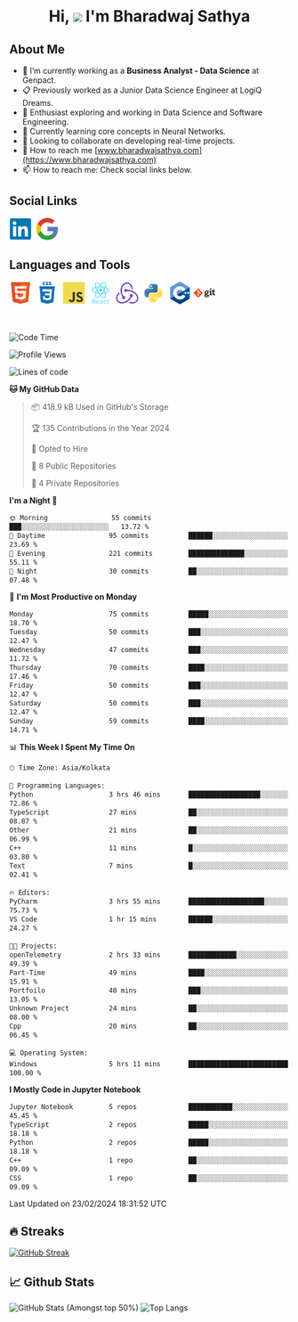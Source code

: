 <h1 align="center"> Hi, <img src="https://media.giphy.com/media/hvRJCLFzcasrR4ia7z/giphy.gif" width="30px"/> I'm Bharadwaj Sathya</h1>

## About Me

- 💼 I’m currently working as a <strong>Business Analyst - Data Science</strong> at Genpact.
- 📋 Previously worked as a Junior Data Science Engineer at LogiQ Dreams.
- 🧭 Enthusiast exploring and working in Data Science and Software Engineering.
- 🌱 Currently learning core concepts in Neural Networks.
- 💞️ Looking to collaborate on developing real-time projects.
- 👀 How to reach me [www.bharadwajsathya.com](https://www.bharadwajsathya.com)
- 📫 How to reach me: Check social links below.

## Social Links

<div>
  <img src="https://github.com/devicons/devicon/blob/master/icons/linkedin/linkedin-original.svg" title="Linked In" alt="Linked In" width="40" height="40" />&nbsp;
  <img src="https://github.com/devicons/devicon/blob/master/icons/google/google-original.svg" title="Gmail" alt="Gmail" width="40" height="40" />&nbsp;
</div>

## Languages and Tools

<div>
  <img src="https://github.com/devicons/devicon/blob/master/icons/html5/html5-original.svg" title="HTML5" alt="HTML" width="40" height="40" />&nbsp;
  <img src="https://github.com/devicons/devicon/blob/master/icons/css3/css3-plain-wordmark.svg" title="CSS3" alt="CSS" width="40" height="40" />&nbsp;
  <img src="https://github.com/devicons/devicon/blob/master/icons/javascript/javascript-original.svg" title="JavaScript" alt="JavaScript" width="40" height="40" />&nbsp;
  <img src="https://github.com/devicons/devicon/blob/master/icons/react/react-original-wordmark.svg" title="React" alt="React" width="40" height="40" />&nbsp;
  <img src="https://github.com/devicons/devicon/blob/master/icons/redux/redux-original.svg" title="Redux" alt="Redux" width="40" height="40" />&nbsp;
  <img src="https://github.com/devicons/devicon/blob/master/icons/python/python-original.svg" title="Python" alt="Python" width="40" height="40" />&nbsp;
  <img src="https://github.com/devicons/devicon/blob/master/icons/cplusplus/cplusplus-original.svg" title="C++" alt="C++" width="40" height="40" />
  <img src="https://github.com/devicons/devicon/blob/master/icons/git/git-original-wordmark.svg" title="Git" alt="Git" width="40" height="40" />
</div>
<br></br>

<!--START_SECTION:waka-->
![Code Time](http://img.shields.io/badge/Code%20Time-85%20hrs%2026%20mins-blue)

![Profile Views](http://img.shields.io/badge/Profile%20Views-0-blue)

![Lines of code](https://img.shields.io/badge/From%20Hello%20World%20I%27ve%20Written-2.3%20million%20lines%20of%20code-blue)

**🐱 My GitHub Data** 

> 📦 418.9 kB Used in GitHub's Storage 
 > 
> 🏆 135 Contributions in the Year 2024
 > 
> 💼 Opted to Hire
 > 
> 📜 8 Public Repositories 
 > 
> 🔑 4 Private Repositories 
 > 
**I'm a Night 🦉** 

```text
🌞 Morning                55 commits          ███░░░░░░░░░░░░░░░░░░░░░░   13.72 % 
🌆 Daytime                95 commits          ██████░░░░░░░░░░░░░░░░░░░   23.69 % 
🌃 Evening                221 commits         ██████████████░░░░░░░░░░░   55.11 % 
🌙 Night                  30 commits          ██░░░░░░░░░░░░░░░░░░░░░░░   07.48 % 
```
📅 **I'm Most Productive on Monday** 

```text
Monday                   75 commits          █████░░░░░░░░░░░░░░░░░░░░   18.70 % 
Tuesday                  50 commits          ███░░░░░░░░░░░░░░░░░░░░░░   12.47 % 
Wednesday                47 commits          ███░░░░░░░░░░░░░░░░░░░░░░   11.72 % 
Thursday                 70 commits          ████░░░░░░░░░░░░░░░░░░░░░   17.46 % 
Friday                   50 commits          ███░░░░░░░░░░░░░░░░░░░░░░   12.47 % 
Saturday                 50 commits          ███░░░░░░░░░░░░░░░░░░░░░░   12.47 % 
Sunday                   59 commits          ████░░░░░░░░░░░░░░░░░░░░░   14.71 % 
```


📊 **This Week I Spent My Time On** 

```text
🕑︎ Time Zone: Asia/Kolkata

💬 Programming Languages: 
Python                   3 hrs 46 mins       ██████████████████░░░░░░░   72.86 % 
TypeScript               27 mins             ██░░░░░░░░░░░░░░░░░░░░░░░   08.87 % 
Other                    21 mins             ██░░░░░░░░░░░░░░░░░░░░░░░   06.99 % 
C++                      11 mins             █░░░░░░░░░░░░░░░░░░░░░░░░   03.80 % 
Text                     7 mins              █░░░░░░░░░░░░░░░░░░░░░░░░   02.41 % 

🔥 Editors: 
PyCharm                  3 hrs 55 mins       ███████████████████░░░░░░   75.73 % 
VS Code                  1 hr 15 mins        ██████░░░░░░░░░░░░░░░░░░░   24.27 % 

🐱‍💻 Projects: 
openTelemetry            2 hrs 33 mins       ████████████░░░░░░░░░░░░░   49.39 % 
Part-Time                49 mins             ████░░░░░░░░░░░░░░░░░░░░░   15.91 % 
Portfoilo                40 mins             ███░░░░░░░░░░░░░░░░░░░░░░   13.05 % 
Unknown Project          24 mins             ██░░░░░░░░░░░░░░░░░░░░░░░   08.00 % 
Cpp                      20 mins             ██░░░░░░░░░░░░░░░░░░░░░░░   06.45 % 

💻 Operating System: 
Windows                  5 hrs 11 mins       █████████████████████████   100.00 % 
```

**I Mostly Code in Jupyter Notebook** 

```text
Jupyter Notebook         5 repos             ███████████░░░░░░░░░░░░░░   45.45 % 
TypeScript               2 repos             █████░░░░░░░░░░░░░░░░░░░░   18.18 % 
Python                   2 repos             █████░░░░░░░░░░░░░░░░░░░░   18.18 % 
C++                      1 repo              ██░░░░░░░░░░░░░░░░░░░░░░░   09.09 % 
CSS                      1 repo              ██░░░░░░░░░░░░░░░░░░░░░░░   09.09 % 
```




 Last Updated on 23/02/2024 18:31:52 UTC
<!--END_SECTION:waka-->

## 🔥 Streaks

[![GitHub Streak](https://streak-stats.demolab.com?user=Bharadwaj-Sathya)](https://git.io/streak-stats)

## 📈 Github Stats 

![GitHub Stats (Amongst top 50%)](https://github-readme-stats.vercel.app/api?username=Bharadwaj-Sathya&show_icons=true&hide=issues,prs&theme=radical)
![Top Langs](https://github-readme-stats.vercel.app/api/top-langs/?username=Bharadwaj-Sathya&layout=compact&langs_count=4&theme=radical)
